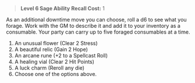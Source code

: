 > **Level 6 Sage Ability**
> **Recall Cost:** 1

As an additional downtime move you can choose, roll a d6 to see what you forage. Work with the GM to describe it and add it to your inventory as a consumable. Your party can carry up to five foraged consumables at a time.

1. An unusual flower (Clear 2 Stress)
2. A beautiful relic (Gain 2 Hope)
3. An arcane rune (+2 to a Spellcast Roll)
4. A healing vial (Clear 2 Hit Points)
5. A luck charm (Reroll any die)
6. Choose one of the options above.
